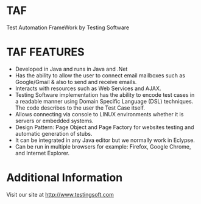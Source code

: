 TAF
===

Test Automation FrameWork by Testing Software

TAF FEATURES
===

- Developed in Java and runs in Java and .Net
- Has the ability to allow the user to connect email mailboxes such as Google/Gmail & also to send and receive emails.
- Interacts with resources such as Web Services and AJAX.
- Testing Software implementation has the ability to encode test cases in a readable manner using Domain Specific Language (DSL) techniques. The code describes to the user the Test Case itself.
- Allows connecting via console to LINUX environments whether it is servers or embedded systems.
- Design Pattern: Page Object and Page Factory for websites testing and automatic generation of stubs.
- It can be integrated in any Java editor but we normally work in Eclypse.
- Can be run in multiple browsers for example: Firefox, Google Chrome, and Internet Explorer.

Additional Information
===
Visit our site at http://www.testingsoft.com
